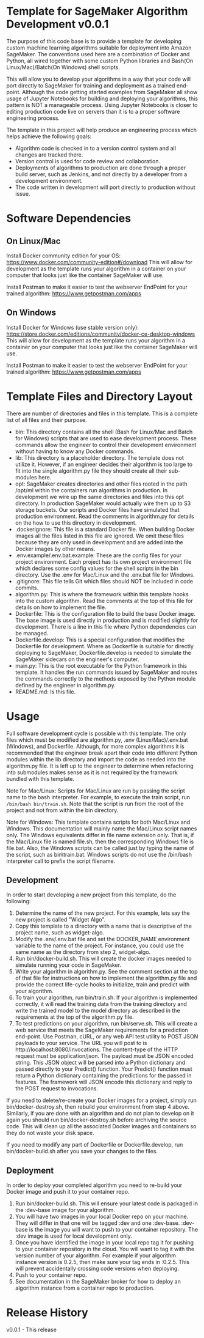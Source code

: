 # Template for SageMaker Algorithm Development v0.0.1

The purpose of this code base is to provide a template for developing custom machine learning algorithms suitable for 
deployment into Amazon SageMaker. The conventions used here are a combination of Docker and Python, all wired together 
with some custom Python libraries and Bash(On Linux/Mac)/Batch(On Windows) shell scripts. 

This will allow you to develop your algorithms in a way that your code will port directly to SageMaker for training and 
deployment as a trained end-point. Although the code getting started examples from SageMaker all show usage of Jupyter
Notebooks for building and deploying your algorithms, this pattern is NOT a manageable process. Using Jupyter Notebooks
is closer to editing production code live on servers than it is to a proper software engineering process.

The template in this project will help produce an engineering process which helps achieve the following goals:

* Algorithm code is checked in to a version control system and all changes are tracked there.
* Version control is used for code review and collaboration.
* Deployments of algorithms to production are done through a proper build server, such as Jenkins, and not directly by a 
developer from a development environment.
* The code written in development will port directly to production without issue.

# Software Dependencies

## On Linux/Mac

Install Docker community edition for your OS: https://www.docker.com/community-edition#/download
This will allow for development as the template runs your algorithm in a container on your computer that looks just like
the container SageMaker will use.

Install Postman to make it easier to test the webserver EndPoint for your trained algorithm: https://www.getpostman.com/apps

## On Windows

Install Docker for Windows (use stable version only):
https://store.docker.com/editions/community/docker-ce-desktop-windows
This will allow for development as the template runs your algorithm in a container on your computer that looks just like
the container SageMaker will use.

Install Postman to make it easier to test the webserver EndPoint for your trained algorithm: https://www.getpostman.com/apps

# Template Files and Directory Layout

There are  number of directories and files in this template. This is a complete list of all files and their purpose.

* bin: This directory contains all the shell (Bash for Linux/Mac and Batch for Windows) scripts that are used to ease 
development process. These commands allow the engineer to control their development environment without having to know
any Docker commands.
* lib: This directory is a placeholder directory. The template does not utilize it. However, if an engineer decides
their algorithm is too large to fit into the single algorithm.py file they should create all their sub-modules here.
* opt: SageMaker creates directories and other files rooted in the path /opt/ml within the containers run algorithms in
production. In development we wire up the same directories and files into this opt directory. In production SageMaker 
would actually wire them up to S3 storage buckets. Our scripts and Docker files have simulated that production 
environment. Read the comments in algorithm.py for details on the how to use this directory in development.
* .dockerignore: This file is a standard Docker file. When building Docker images all the files listed in this file are 
ignored. We omit these files because they are only used in development and are added into the Docker images by other
means.
* .env.example/.env.bat.example: These are the config files for your project environment. Each project has its own
project environment file which declares some config values for the shell scripts in the bin directory. Use the .env for 
Mac/Linux and the .env.bat file for Windows.  
* .gitignore: This file tells Git which files should NOT be included in code commits.
* algorithm.py: This is where the framework within this template hooks into the custom algorithm. Read the comments at
the top of this file for details on how to implement the file.
* Dockerfile: This is the configuration file to build the base Docker image. The base image is used directly in 
production and is modified slightly for development. There is a line in this file where Python dependencies can be 
managed.
* Dockerfile.develop: This is a special configuration that modifies the Dockerfile for development. Where as Dockerfile
is suitable for directly deploying to SageMaker, Dockerfile.develop is needed to simulate the SageMaker sidecars on the
engineer's computer.
* main.py: This is the root executable for the Python framework in this template. It handles the run commands issued by
SageMaker and routes the commands correctly to the methods exposed by the Python module defined by the engineer in 
algorithm.py.
* README.md: Is this file. 

# Usage

Full software development cycle is possible with this template. The only files which must be modified are algorithm.py,
.env (Linux/Mac)/.env.bat (Windows), and Dockerfile. Although, for more complex algorithms it is recommended that the 
engineer break apart their code into different Python modules within the lib directory and import the code as needed 
into the algorithm.py file. It is left up to the engineer to determine when refactoring into submodules makes sense as 
it is not required by the framework bundled with this template.

Note for Mac/Linux: Scripts for Mac/Linux are run by passing the script name to the bash interpreter. For example, to 
execute the train script, run `/bin/bash bin/train.sh`. Note that the script is run from the root of the project and not
from within the bin directory.

Note for Windows: This template contains scripts for both Mac/Linux and Windows. This documentation will mainly name the
Mac/Linux script names only. The Windows equivalents differ in file name extension only. That is, if the Mac/Linux file
is named file.sh, then the corresponding Windows file is file.bat. Also, the Windows scripts can be called just by 
typing the name of the script, such as bin\train.bat. Windows scripts do not use the /bin/bash interpreter call to 
prefix the script filename. 

## Development

In order to start developing a new project from this template, do the following:

1. Determine the name of the new project. For this example, lets say the new project is called "Widget Algo".
2. Copy this template to a directory with a name that is descriptive of the project name, such as widget-algo.
3. Modify the .env/.env.bat file and set the DOCKER_NAME environment variable to the name of the project. For instance, 
you could use the same name as the directory from step 2, widget-algo.
4. Run bin/docker-build.sh. This will create the docker images needed to simulate running your code in SageMaker.
5. Write your algorithm in algorithm.py. See the comment section at the top of that file for instructions on how to
implement the algorithm.py file and provide the correct life-cycle hooks to initialize, train and predict with your 
algorithm.
6. To train your algorithm, run bin/train.sh. If your algorithm is implemented correctly, it will read the training data
from the training directory and write the trained model to the model directory as described in the requirements at the 
top of the algorithm.py file.
7. To test predictions on your algorithm, run bin/serve.sh. This will create a web service that meets the SageMaker
requirements for a prediction end-point. Use Postman, cURL, or any web API test utility to POST JSON payloads to your 
service. The URL you will post to is http://localhost:8080/invocations. The content-type of the HTTP request must be
application/json. The payload must be JSON encoded string. This JSON object will be parsed into a Python dictionary and
passed directly to your Predict() function. Your Predict() function must return a Python dictionary containing the 
predictions for the passed in features. The framework will JSON encode this dictionary and reply to the POST request
to invocations. 

If you need to delete/re-create your Docker images for a project, simply run bin/docker-destroy.sh, then rebuild your
environment from step 4 above. Similarly, if you are done with an algorithm and do not plan to develop on it again you
should run bin/docker-destroy.sh before archiving the source code. This will clean up all the associated Docker images
and containers so they do not waste your disk space. 

If you need to modify any part of Dockerfile or Dockerfile.develop, run bin/docker-build.sh after you save your changes
to the files.

## Deployment

In order to deploy your completed algorithm you need to re-build your Docker image and push it to your container repo.

1. Run bin/docker-build.sh. This will ensure your latest code is packaged in the :dev-base image for your algorithm.
2. You will have two images in your local Docker repo on your machine. They will differ in that one will be tagged :dev
and one :dev-base. :dev-base is the image you will want to push to your container repository. The :dev image is used for
local development only. 
3. Once you have identified the image in your local repo tag it for pushing to your container repository in the cloud. 
You will want to tag it with the version number of your algorithm. For example if your algorithm instance version is
0.2.5, then make sure your tag ends in :0.2.5. This will prevent accidentally crossing code versions when deploying.
4. Push to your container repo.
5. See documentation in the SageMaker broker for how to deploy an algorithm instance from a container repo to 
production.

# Release History

v0.0.1 - This release 
